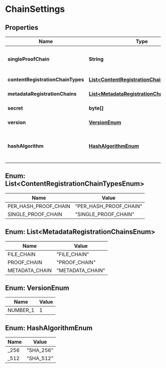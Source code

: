 
# ChainSettings

## Properties
Name | Type | Description | Notes
------------ | ------------- | ------------- | -------------
**singleProofChain** | **String** | The proof chain id linked to the current configuration. This is a shared proof chain for all registrations |  [optional]
**contentRegistrationChainTypes** | [**List&lt;ContentRegistrationChainTypesEnum&gt;**](#List&lt;ContentRegistrationChainTypesEnum&gt;) | A set of content registration targets |  [optional]
**metadataRegistrationChains** | [**List&lt;MetadataRegistrationChainsEnum&gt;**](#List&lt;MetadataRegistrationChainsEnum&gt;) | A set of metadata registration targets (not in use currently) |  [optional]
**secret** | **byte[]** | A secret that is used as a seed during hashing | 
**version** | [**VersionEnum**](#VersionEnum) | The settings version (only 1 for now) | 
**hashAlgorithm** | [**HashAlgorithmEnum**](#HashAlgorithmEnum) | The hashing method used for the content. We always return and expect the convertInputToHashWhenNeeded in HEX form |  [optional]


<a name="List<ContentRegistrationChainTypesEnum>"></a>
## Enum: List&lt;ContentRegistrationChainTypesEnum&gt;
Name | Value
---- | -----
PER_HASH_PROOF_CHAIN | &quot;PER_HASH_PROOF_CHAIN&quot;
SINGLE_PROOF_CHAIN | &quot;SINGLE_PROOF_CHAIN&quot;


<a name="List<MetadataRegistrationChainsEnum>"></a>
## Enum: List&lt;MetadataRegistrationChainsEnum&gt;
Name | Value
---- | -----
FILE_CHAIN | &quot;FILE_CHAIN&quot;
PROOF_CHAIN | &quot;PROOF_CHAIN&quot;
METADATA_CHAIN | &quot;METADATA_CHAIN&quot;


<a name="VersionEnum"></a>
## Enum: VersionEnum
Name | Value
---- | -----
NUMBER_1 | 1


<a name="HashAlgorithmEnum"></a>
## Enum: HashAlgorithmEnum
Name | Value
---- | -----
_256 | &quot;SHA_256&quot;
_512 | &quot;SHA_512&quot;



